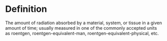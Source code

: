 # Definition

The amount of radiation absorbed by a material, system, or tissue in a
given amount of time; usually measured in one of the commonly accepted
units as roentgen, roentgen-equivalent-man,
roentgen-equivalent-physical, etc.
